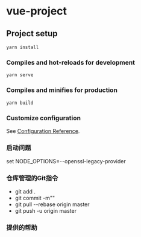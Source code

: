 # vue-project

## Project setup
```
yarn install
```

### Compiles and hot-reloads for development
```
yarn serve
```

### Compiles and minifies for production
```
yarn build
```

### Customize configuration
See [Configuration Reference](https://cli.vuejs.org/config/).


### 启动问题
set NODE_OPTIONS=--openssl-legacy-provider

### 仓库管理的Git指令
- git add .
- git commit -m""
- git pull --rebase origin master  
- git push -u origin master


### 提供的帮助
